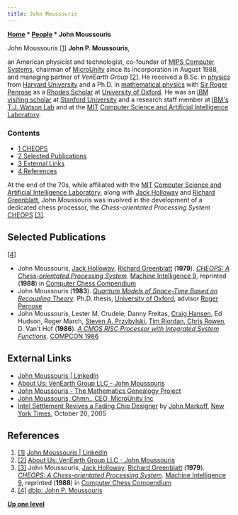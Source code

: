 ```yaml
---
title: John Moussouris
---
```

**[Home](Home "Home") \* [People](People "People") \* John Moussouris**



 [](https://www.linkedin.com/in/john-moussouris-3402a230/) John Moussouris <a id="cite-note-1" href="#cite-ref-1">[1]</a> 
**John P. Moussouris**,  
 
an American physicist and technologist, co-founder of [MIPS Computer Systems](https://en.wikipedia.org/wiki/MIPS_Technologies), chairman of [MicroUnity](https://en.wikipedia.org/wiki/MicroUnity) since its incorporation in August 1988, and managing partner of *VenEarth Group* <a id="cite-note-2" href="#cite-ref-2">[2]</a>. He received a B.Sc. in [physics](https://en.wikipedia.org/wiki/Physics) from [Harvard University](Harvard_University "Harvard University") and a Ph.D. in [mathematical physics](https://en.wikipedia.org/wiki/Mathematical_physics) with [Sir Roger Penrose](Mathematician#RPenrose "Mathematician") as a [Rhodes Scholar](https://en.wikipedia.org/wiki/Rhodes_Scholarship) at [University of Oxford](https://en.wikipedia.org/wiki/University_of_Oxford).
He was an [IBM](index.php?title=IBM&action=edit&redlink=1 "IBM (page does not exist)") [visiting scholar](https://en.wikipedia.org/wiki/Visiting_scholar) at [Stanford University](Stanford_University "Stanford University") and a research staff member at [IBM's T.J. Watson Lab](https://en.wikipedia.org/wiki/Thomas_J._Watson_Research_Center) and at the [MIT](Massachusetts_Institute_of_Technology "Massachusetts Institute of Technology") [Computer Science and Artificial Intelligence Laboratory](https://en.wikipedia.org/wiki/MIT_Computer_Science_and_Artificial_Intelligence_Laboratory).



### Contents


* [1 CHEOPS](#cheops)
* [2 Selected Publications](#selected-publications)
* [3 External Links](#external-links)
* [4 References](#references)






At the end of the 70s, while affiliated with the [MIT](Massachusetts_Institute_of_Technology "Massachusetts Institute of Technology") [Computer Science and Artificial Intelligence Laboratory](https://en.wikipedia.org/wiki/MIT_Computer_Science_and_Artificial_Intelligence_Laboratory), along with [Jack Holloway](Jack_Holloway "Jack Holloway") and [Richard Greenblatt](Richard_Greenblatt "Richard Greenblatt"), John Moussouris was involved in the development of a dedicated chess processor, the *Chess-orientated Processing System* [CHEOPS](CHEOPS "CHEOPS") <a id="cite-note-3" href="#cite-ref-3">[3]</a>.



## Selected Publications


<a id="cite-note-4" href="#cite-ref-4">[4]</a>



* John Moussouris, [Jack Holloway](Jack_Holloway "Jack Holloway"), [Richard Greenblatt](Richard_Greenblatt "Richard Greenblatt") (**1979**). *[CHEOPS: A Chess-orientated Processing System](https://dl.acm.org/citation.cfm?id=61701.67028)*. [Machine Intelligence 9](http://www.doc.ic.ac.uk/%7Eshm/MI/mi9.html), reprinted (**1988**) in [Computer Chess Compendium](Computer_Chess_Compendium "Computer Chess Compendium")
* John Moussouris (**1983**). *[Quantum Models of Space-Time Based on Recoupling Theory](https://ora.ox.ac.uk/objects/uuid:6ad25485-c6cb-4957-b129-5124bb2adc67)*. Ph.D. thesis, [University of Oxford](https://en.wikipedia.org/wiki/University_of_Oxford), advisor [Roger Penrose](Mathematician#RPenrose "Mathematician")
* John Moussouris, Lester M. Crudele, Danny Freitas, [Craig Hansen](https://dblp.org/pers/hd/h/Hansen:Craig), Ed Hudson, Roger March, [Steven A. Przybylski](http://www.verdande.com/people.htm), [Tim Riordan, Chris Rowen](https://dblp.org/pers/hd/r/Riordan:Tim), D. Van't Hof (**1986**). *[A CMOS RISC Processor with Integrated System Functions](https://www.semanticscholar.org/paper/A-CMOS-RISC-Processor-with-Integrated-System-Moussouris-Crudele/ca4e0dd5483ebc0a6b29c0f913abaf44bcc5db26)*. [COMPCON 1986](https://dblp.org/db/conf/compcon/compcon1986.html)


## External Links


* [John Moussouris | LinkedIn](https://www.linkedin.com/in/john-moussouris-3402a230/)
* [About Us: VenEarth Group LLC - John Moussouris](http://www.venearth.com/about_us/)
* [John Moussouris - The Mathematics Genealogy Project](https://genealogy.math.ndsu.nodak.edu/id.php?id=156035)
* [John Moussouris, Chmn., CEO, MicroUnity Inc](http://www.walkersresearch.com/profilePages/Show_Executive_Title/Executiveprofile/J/John__Moussouris_400133944.html)
* [Intel Settlement Revives a Fading Chip Designer](https://www.nytimes.com/2005/10/20/technology/intel-settlement-revives-a-fading-chip-designer.html) by [John Markoff](https://en.wikipedia.org/wiki/John_Markoff), [New York Times](https://en.wikipedia.org/wiki/The_New_York_Times), October 20, 2005


## References


1. <a id="cite-ref-1" href="#cite-note-1">[1]</a> [John Moussouris | LinkedIn](https://www.linkedin.com/in/john-moussouris-3402a230/)
2. <a id="cite-ref-2" href="#cite-note-2">[2]</a> [About Us: VenEarth Group LLC - John Moussouris](http://www.venearth.com/about_us/)
3. <a id="cite-ref-3" href="#cite-note-3">[3]</a> John Moussouris, [Jack Holloway](Jack_Holloway "Jack Holloway"), [Richard Greenblatt](Richard_Greenblatt "Richard Greenblatt") (**1979**). *[CHEOPS: A Chess-orientated Processing System](https://dl.acm.org/citation.cfm?id=61701.67028)*. [Machine Intelligence 9](http://www.doc.ic.ac.uk/%7Eshm/MI/mi9.html), reprinted (**1988**) in [Computer Chess Compendium](Computer_Chess_Compendium "Computer Chess Compendium")
4. <a id="cite-ref-4" href="#cite-note-4">[4]</a> [dblp: John P. Moussouris](https://dblp.org/pers/hd/m/Moussouris:John_P=)

**[Up one level](People "People")**







 
